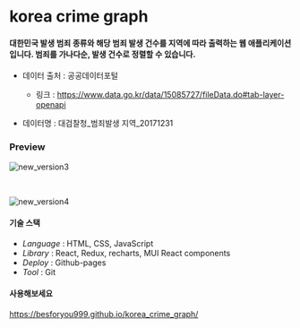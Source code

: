 # korea crime graph

#### 대한민국 발생 범죄 종류와 해당 범죄 발생 건수를 지역에 따라 출력하는 웹 애플리케이션입니다. 범죄를 가나다순, 발생 건수로 정렬할 수 있습니다.


* 데이터 출처  : 공공데이터포털
  * 링크 : https://www.data.go.kr/data/15085727/fileData.do#tab-layer-openapi

* 데이터명    : 대검찰청_범죄발생 지역_20171231

### Preview


![new_version3](https://user-images.githubusercontent.com/74638588/178092323-290ab7c2-fc12-4f6f-8d8f-2c7594080893.gif)


<br>


![new_version4](https://user-images.githubusercontent.com/74638588/178092331-9089c372-9d15-4bef-85fb-3163365ea9bc.gif)


#### 기술 스택

* *Language* : HTML, CSS, JavaScript
* *Library*  : React, Redux, recharts, MUI React components
* *Deploy*   : Github-pages
* *Tool*     : Git

#### 사용해보세요

https://besforyou999.github.io/korea_crime_graph/
